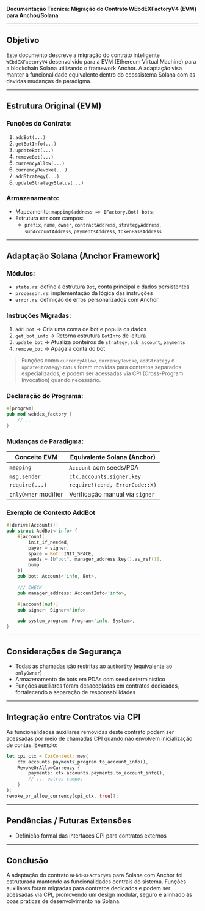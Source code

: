 **Documentação Técnica: Migração do Contrato WEbdEXFactoryV4 (EVM) para Anchor/Solana**

---

## Objetivo
Este documento descreve a migração do contrato inteligente `WEbdEXFactoryV4` desenvolvido para a EVM (Ethereum Virtual Machine) para a blockchain Solana utilizando o framework Anchor. A adaptação visa manter a funcionalidade equivalente dentro do ecossistema Solana com as devidas mudanças de paradigma.

---

## Estrutura Original (EVM)

### Funções do Contrato:
1. `addBot(...)`
2. `getBotInfo(...)`
3. `updateBot(...)`
4. `removeBot(...)`
5. `currencyAllow(...)`
6. `currencyRevoke(...)`
7. `addStrategy(...)`
8. `updateStrategyStatus(...)`

### Armazenamento:
- Mapeamento: `mapping(address => IFactory.Bot) bots;`
- Estrutura `Bot` com campos:
  - `prefix`, `name`, `owner`, `contractAddress`, `strategyAddress`, `subAccountAddress`, `paymentsAddress`, `tokenPassAddress`

---

## Adaptação Solana (Anchor Framework)

### Módulos:
- `state.rs`: define a estrutura `Bot`, conta principal e dados persistentes
- `processor.rs`: implementação da lógica das instruções
- `error.rs`: definição de erros personalizados com Anchor

### Instruções Migradas:
1. `add_bot`  → Cria uma conta de bot e popula os dados
2. `get_bot_info` → Retorna estrutura `BotInfo` de leitura
3. `update_bot` → Atualiza ponteiros de `strategy`, `sub_account`, `payments`
4. `remove_bot` → Apaga a conta do bot

> Funções como `currencyAllow`, `currencyRevoke`, `addStrategy` e `updateStrategyStatus` foram movidas para contratos separados especializados, e podem ser acessadas via CPI (Cross-Program Invocation) quando necessário.

### Declaração do Programa:
```rust
#[program]
pub mod webdex_factory {
    // ...
}
```

### Mudanças de Paradigma:
| Conceito EVM         | Equivalente Solana (Anchor)                 |
|----------------------|---------------------------------------------|
| `mapping`            | `Account` com seeds/PDA                     |
| `msg.sender`         | `ctx.accounts.signer.key`               |
| `require(...)`       | `require!(cond, ErrorCode::X)`             |
| `onlyOwner` modifier | Verificação manual via `signer`         |

### Exemplo de Contexto AddBot
```rust
#[derive(Accounts)]
pub struct AddBot<'info> {
    #[account(
        init_if_needed,
        payer = signer,
        space = Bot::INIT_SPACE,
        seeds = [b"bot", manager_address.key().as_ref()],
        bump
    )]
    pub bot: Account<'info, Bot>,

    /// CHECK
    pub manager_address: AccountInfo<'info>,

    #[account(mut)]
    pub signer: Signer<'info>,

    pub system_program: Program<'info, System>,
}
```

---

## Considerações de Segurança
- Todas as chamadas são restritas ao `authority` (equivalente ao `onlyOwner`)
- Armazenamento de bots em PDAs com seed determinístico
- Funções auxiliares foram desacopladas em contratos dedicados, fortalecendo a separação de responsabilidades

---

## Integração entre Contratos via CPI
As funcionalidades auxiliares removidas deste contrato podem ser acessadas por meio de chamadas CPI quando não envolvem inicialização de contas. Exemplo:
```rust
let cpi_ctx = CpiContext::new(
    ctx.accounts.payments_program.to_account_info(),
    RevokeOrAllowCurrency {
        payments: ctx.accounts.payments.to_account_info(),
        // ... outros campos
    }
);
revoke_or_allow_currency(cpi_ctx, true)?;
```

---

## Pendências / Futuras Extensões
- Definição formal das interfaces CPI para contratos externos

---

## Conclusão
A adaptação do contrato `WEbdEXFactoryV4` para Solana com Anchor foi estruturada mantendo as funcionalidades centrais do sistema. Funções auxiliares foram migradas para contratos dedicados e podem ser acessadas via CPI, promovendo um design modular, seguro e alinhado às boas práticas de desenvolvimento na Solana.